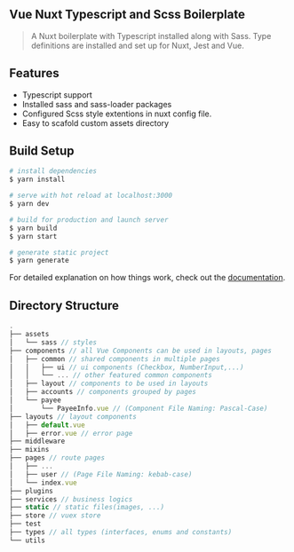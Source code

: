 ## Vue Nuxt Typescript and Scss Boilerplate 

>  A Nuxt boilerplate with Typescript installed along with Sass. Type definitions are installed and set up for Nuxt, Jest and Vue.

## Features

- Typescript support
- Installed sass and sass-loader packages 
- Configured Scss style extentions in nuxt config file.
- Easy to scafold custom assets directory

## Build Setup

```bash
# install dependencies
$ yarn install

# serve with hot reload at localhost:3000
$ yarn dev

# build for production and launch server
$ yarn build
$ yarn start

# generate static project
$ yarn generate
```

For detailed explanation on how things work, check out the [documentation](https://nuxtjs.org).


## Directory Structure

```js
.
├── assets
│   └── sass // styles
├── components // all Vue Components can be used in layouts, pages
│   ├── common // shared components in multiple pages
│   │   ├── ui // ui components (Checkbox, NumberInput,...)
│   │   └── ... // other featured common components
│   ├── layout // components to be used in layouts
│   ├── accounts // components grouped by pages
│   └── payee
│       └── PayeeInfo.vue // (Component File Naming: Pascal-Case)
├── layouts // layout components
│   ├── default.vue
│   ├── error.vue // error page
├── middleware
├── mixins
├── pages // route pages
│   ├── ...
│   ├── user // (Page File Naming: kebab-case)
│   └── index.vue
├── plugins
├── services // business logics
├── static // static files(images, ...)
├── store // vuex store
├── test
├── types // all types (interfaces, enums and constants)
└── utils
```
